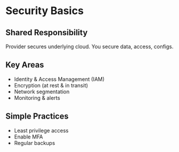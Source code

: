 # Security Basics

## Shared Responsibility
Provider secures underlying cloud. You secure data, access, configs.

## Key Areas
- Identity & Access Management (IAM)
- Encryption (at rest & in transit)
- Network segmentation
- Monitoring & alerts

## Simple Practices
- Least privilege access
- Enable MFA
- Regular backups
